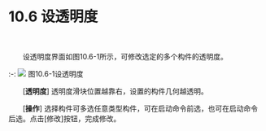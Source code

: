 # 10.6 设透明度
<br/>

&emsp;&emsp;设透明度界面如图10.6\-1所示，可修改选定的多个构件的透明度。


:-: ![](images/552.png)
图10.6\-1设透明度

&emsp;&emsp;[**透明度**] 透明度滑块位置越靠右，设置的构件几何越透明。

&emsp;&emsp;[**操作**] 选择构件可多选任意类型构件，可在启动命令前选，也可在启动命令后选。点击\[修改\]按钮，完成修改。